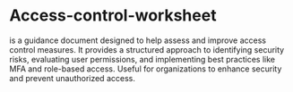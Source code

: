 # Access-control-worksheet

 is a guidance document designed to help assess and improve access control measures. It provides a structured approach to identifying security risks, evaluating user permissions, and implementing best practices like MFA and role-based access. Useful for organizations to enhance security and prevent unauthorized access.
